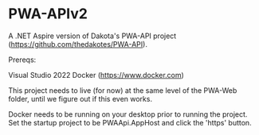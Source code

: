 # PWA-APIv2

A .NET Aspire version of Dakota's PWA-API project (https://github.com/thedakotes/PWA-API). 

Prereqs:

Visual Studio 2022
Docker (https://www.docker.com)

This project needs to live (for now) at the same level of the PWA-Web folder, until we figure out if this even works.

Docker needs to be running on your desktop prior to running the project.
Set the startup project to be PWAApi.AppHost and click the 'https' button. 

